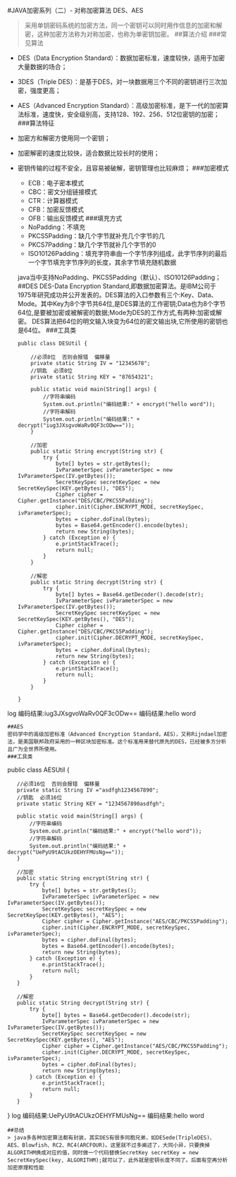 #JAVA加密系列（二）- 对称加密算法 DES、AES
 > 采用单钥密码系统的加密方法，同一个密钥可以同时用作信息的加密和解密，这种加密方法称为对称加密，也称为单密钥加密。
 ##算法介绍
 ###常见算法
 + DES（Data Encryption Standard）：数据加密标准，速度较快，适用于加密大量数据的场合；
 + 3DES（Triple DES）：是基于DES，对一块数据用三个不同的密钥进行三次加密，强度更高；
 + AES（Advanced Encryption Standard）：高级加密标准，是下一代的加密算法标准，速度快，安全级别高，支持128、192、256、512位密钥的加密；
 ###算法特征
 + 加密方和解密方使用同一个密钥；
 + 加密解密的速度比较快，适合数据比较长时的使用；
 + 密钥传输的过程不安全，且容易被破解，密钥管理也比较麻烦； 
 ###加密模式
   + ECB：电子密本模式
   + CBC：密文分组链接模式
   + CTR：计算器模式
   + CFB：加密反馈模式
   + OFB：输出反馈模式
 ###填充方式
   + NoPadding：不填充
   + PKCS5Padding：缺几个字节就补充几个字节的几
   + PKCS7Padding：缺几个字节就补几个字节的0
   + ISO10126Padding：填充字符串由一个字节序列组成，此字节序列的最后一个字节填充字节序列的长度，其余字节填充随机数据
   
   java当中支持NoPadding、PKCS5Padding（默认）、ISO10126Padding；
##DES
 DES-Data Encryption Standard,即数据加密算法。是IBM公司于1975年研究成功并公开发表的。DES算法的入口参数有三个:Key、Data、Mode。其中Key为8个字节共64位,是DES算法的工作密钥;Data也为8个字节64位,是要被加密或被解密的数据;Mode为DES的工作方式,有两种:加密或解密。 DES算法把64位的明文输入块变为64位的密文输出块,它所使用的密钥也是64位。
 ###工具类
   ~~~
   public class DESUtil {
   
       //必须8位  否则会报错  偏移量
       private static String IV = "12345678";
       //钥匙  必须8位
       private static String KEY = "87654321";
   
       public static void main(String[] args) {
           //字符串编码
           System.out.println("编码结果:" + encrypt("hello word"));
           //字符串解码
           System.out.println("编码结果:" + decrypt("iug3JXsgvoWaRv0QF3cODw=="));
       }
   
       //加密
       public static String encrypt(String str) {
           try {
               byte[] bytes = str.getBytes();
               IvParameterSpec ivParameterSpec = new IvParameterSpec(IV.getBytes());
               SecretKeySpec secretKeySpec = new SecretKeySpec(KEY.getBytes(), "DES");
               Cipher cipher = Cipher.getInstance("DES/CBC/PKCS5Padding");
               cipher.init(Cipher.ENCRYPT_MODE, secretKeySpec, ivParameterSpec);
               bytes = cipher.doFinal(bytes);
               bytes = Base64.getEncoder().encode(bytes);
               return new String(bytes);
           } catch (Exception e) {
               e.printStackTrace();
               return null;
           }
       }
   
       //解密
       public static String decrypt(String str) {
           try {
               byte[] bytes = Base64.getDecoder().decode(str);
               IvParameterSpec ivParameterSpec = new IvParameterSpec(IV.getBytes());
               SecretKeySpec secretKeySpec = new SecretKeySpec(KEY.getBytes(), "DES");
               Cipher cipher = Cipher.getInstance("DES/CBC/PKCS5Padding");
               cipher.init(Cipher.DECRYPT_MODE, secretKeySpec, ivParameterSpec);
               bytes = cipher.doFinal(bytes);
               return new String(bytes);
           } catch (Exception e) {
               e.printStackTrace();
               return null;
           }
       }
   
   }
   
  log
  编码结果:iug3JXsgvoWaRv0QF3cODw==
  编码结果:hello word
   
   ~~~
  ##AES
   密码学中的高级加密标准（Advanced Encryption Standard，AES），又称Rijndael加密法，是美国联邦政府采用的一种区块加密标准。这个标准用来替代原先的DES，已经被多方分析且广为全世界所使用。
   ###工具类
   ~~~
   public class AESUtil {
   
       //必须16位  否则会报错  偏移量
       private static String IV ="asdfgh1234567890";
       //钥匙  必须16位
       private static String KEY = "1234567890asdfgh";
   
       public static void main(String[] args) {
           //字符串编码
           System.out.println("编码结果:" + encrypt("hello word"));
           //字符串解码
           System.out.println("编码结果:" + decrypt("UePyU9tACUkzOEHYFMUsNg=="));
       }
   
       //加密
       public static String encrypt(String str) {
           try {
               byte[] bytes = str.getBytes();
               IvParameterSpec ivParameterSpec = new IvParameterSpec(IV.getBytes());
               SecretKeySpec secretKeySpec = new SecretKeySpec(KEY.getBytes(), "AES");
               Cipher cipher = Cipher.getInstance("AES/CBC/PKCS5Padding");
               cipher.init(Cipher.ENCRYPT_MODE, secretKeySpec, ivParameterSpec);
               bytes = cipher.doFinal(bytes);
               bytes = Base64.getEncoder().encode(bytes);
               return new String(bytes);
           } catch (Exception e) {
               e.printStackTrace();
               return null;
           }
       }
   
       //解密
       public static String decrypt(String str) {
           try {
               byte[] bytes = Base64.getDecoder().decode(str);
               IvParameterSpec ivParameterSpec = new IvParameterSpec(IV.getBytes());
               SecretKeySpec secretKeySpec = new SecretKeySpec(KEY.getBytes(), "AES");
               Cipher cipher = Cipher.getInstance("AES/CBC/PKCS5Padding");
               cipher.init(Cipher.DECRYPT_MODE, secretKeySpec, ivParameterSpec);
               bytes = cipher.doFinal(bytes);
               return new String(bytes);
           } catch (Exception e) {
               e.printStackTrace();
               return null;
           }
       }
   
   }
   log
   编码结果:UePyU9tACUkzOEHYFMUsNg==
   编码结果:hello word
   
   ~~~
 ##总结
> java多各种加密算法都有封装，其实DES有很多同胞兄弟，如DESede(TripleDES)、AES、Blowfish、RC2、RC4(ARCFOUR)。这里就不过多阐述了，大同小异，只要换掉ALGORITHM换成对应的值，同时做一个代码替换SecretKey secretKey = new SecretKeySpec(key, ALGORITHM);就可以了，此外就是密钥长度不同了。后面有空再分析加密原理和性能  